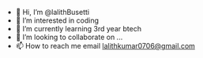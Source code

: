 - 👋 Hi, I’m @lalithBusetti
- 👀 I’m interested in coding
- 🌱 I’m currently learning 3rd year btech
- 💞️ I’m looking to collaborate on ...
- 📫 How to reach me email lalithkumar0706@gmail.com

<!---
lalithBusetti/lalithBusetti is a ✨ special ✨ repository because its `README.md` (this file) appears on your GitHub profile.
You can click the Preview link to take a look at your changes.
--->
